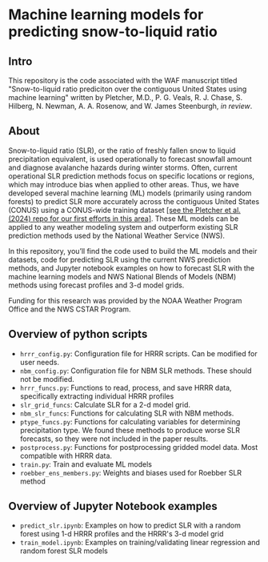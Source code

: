 # Machine learning models for predicting snow-to-liquid ratio

## Intro
This repository is the code associated with the WAF manuscript titled "Snow-to-liquid ratio prediciton over the contiguous United States using machine learning" written by Pletcher, M.D., P. G. Veals, R. J. Chase, S. Hilberg, N. Newman, A. A. Rosenow, and W. James Steenburgh, _in review_.

## About
Snow-to-liquid ratio (SLR), or the ratio of freshly fallen snow to liquid precipitation equivalent, is used operationally to forecast snowfall amount and diagnose avalanche hazards during winter storms. Often, current operational SLR prediction methods focus on specific locations or regions, which may introduce bias when applied to other areas. Thus, we have developed several machine learning (ML) models (primarily using random forests) to predict SLR more accurately across the contiguous United States (CONUS) using a CONUS-wide training dataset [[see the Pletcher et al. (2024) repo for our first efforts in this area]](https://github.com/mdpletcher/SLR_random_forest_pletcher). These ML models can be applied to any weather modeling system and outperform existing SLR prediction methods used by the National Weather Service (NWS). 

In this repository, you’ll find the code used to build the ML models and their datasets, code for predicting SLR using the current NWS prediction methods, and Jupyter notebook examples on how to forecast SLR with the machine learning models and NWS National Blends of Models (NBM) methods using forecast profiles and 3-d model grids.

Funding for this research was provided by the NOAA Weather Program Office and the NWS CSTAR Program.

## Overview of python scripts
- `hrrr_config.py`: Configuration file for HRRR scripts. Can be modified for user needs.
- `nbm_config.py`: Configuration file for NBM SLR methods. These should not be modified.
- `hrrr_funcs.py`: Functions to read, process, and save HRRR data, specifically extracting individual HRRR profiles
- `slr_grid_funcs`: Calculate SLR for a 2-d model grid.
- `nbm_slr_funcs`: Functions for calculating SLR with NBM methods.
- `ptype_funcs.py`: Functions for calculating variables for determining precipitation type. We found these methods to produce worse SLR forecasts, so they were not included in the paper results.
- `postprocess.py`: Functions for postprocessing gridded model data. Most compatible with HRRR data.
- `train.py`: Train and evaluate ML models
- `roebber_ens_members.py`: Weights and biases used for Roebber SLR method

## Overview of Jupyter Notebook examples
- `predict_slr.ipynb`: Examples on how to predict SLR with a random forest using 1-d HRRR profiles and the HRRR's 3-d model grid
- `train_model.ipynb`: Examples on training/validating linear regression and random forest SLR models
